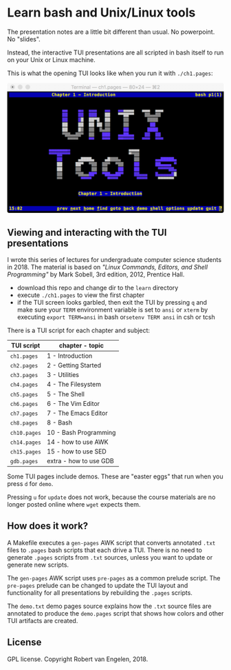 # Learn bash and Unix/Linux tools

The presentation notes are a little bit different than usual.  No powerpoint.  No "slides".

Instead, the interactive TUI presentations are all scripted in bash itself to run on your Unix or Linux machine.

This is what the opening TUI looks like when you run it with `./ch1.pages`:

![TUI](UNIXToolsScreenShot.png)

## Viewing and interacting with the TUI presentations

I wrote this series of lectures for undergraduate computer science students in 2018.  The material is based on *"Linux Commands, Editors, and Shell Programming"* by Mark Sobell, 3rd edition, 2012, Prentice Hall.

- download this repo and change dir to the `learn` directory
- execute `./ch1.pages` to view the first chapter
- if the TUI screen looks garbled, then exit the TUI by pressing `q` and make sure your `TERM` environment variable is set to `ansi` or `xterm` by executing `export TERM=ansi` in bash or`setenv TERM ansi` in csh or tcsh

There is a TUI script for each chapter and subject:

| TUI script   | chapter - topic        |
| ------------ | ---------------------- |
| `ch1.pages`  | 1 - Introduction       |
| `ch2.pages`  | 2 - Getting Started    |
| `ch3.pages`  | 3 - Utilities          |
| `ch4.pages`  | 4 - The Filesystem     |
| `ch5.pages`  | 5 - The Shell          |
| `ch6.pages`  | 6 - The Vim Editor     |
| `ch7.pages`  | 7 - The Emacs Editor   |
| `ch8.pages`  | 8 - Bash               |
| `ch10.pages` | 10 - Bash Programming  |
| `ch14.pages` | 14 - how to use AWK    |
| `ch15.pages` | 15 - how to use SED    |
| `gdb.pages`  | extra - how to use GDB |

Some TUI pages include demos.  These are "easter eggs" that run when you press `d` for `demo`.

Pressing `u` for `update` does not work, because the course materials are no longer posted online where `wget` expects them.

## How does it work?

A Makefile executes a `gen-pages` AWK script that converts annotated `.txt` files to `.pages` bash scripts that each drive a TUI.  There is no need to generate `.pages` scripts from `.txt` sources, unless you want to update or generate new scripts.

The `gen-pages` AWK script uses `pre-pages` as a common prelude script.  The `pre-pages` prelude can be changed to update the TUI layout and functionality for all presentations by rebuilding the `.pages` scripts.

The `demo.txt` demo pages source explains how the `.txt` source files are annotated to produce the `demo.pages` script that shows how colors and other TUI artifacts are created.

## License

GPL license.
Copyright Robert van Engelen, 2018.

